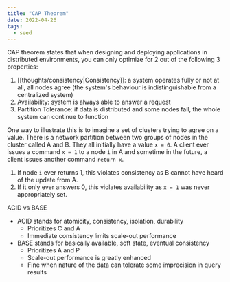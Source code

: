 ```yaml
---
title: "CAP Theorem"
date: 2022-04-26
tags:
  - seed
---
```


CAP theorem states that when designing and deploying applications in distributed environments, you can only optimize for 2 out of the following 3 properties:

1. [[thoughts/consistency|Consistency]]: a system operates fully or not at all, all nodes agree (the system's behaviour is indistinguishable from a centralized system)
2. Availability: system is always able to answer a request
3. Partition Tolerance: if data is distributed and some nodes fail, the whole system can continue to function

One way to illustrate this is to imagine a set of clusters trying to agree on a value. There is a network partition between two groups of nodes in the cluster called A and B. They all initially have a value `x = 0`. A client ever issues a command `x = 1` to a node `i` in A and sometime in the future, a client issues another command `return x`.

1. If node `i` ever returns 1, this violates consistency as B cannot have heard of the update from A.
2. If it only ever answers 0, this violates availability as `x = 1` was never appropriately set.

ACID vs BASE

- ACID stands for atomicity, consistency, isolation, durability
  - Prioritizes C and A
  - Immediate consistency limits scale-out performance
- BASE stands for basically available, soft state, eventual consistency
  - Prioritizes A and P
  - Scale-out performance is greatly enhanced
  - Fine when nature of the data can tolerate some imprecision in query results
